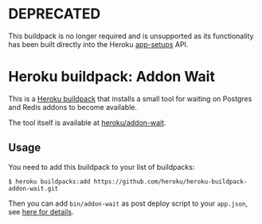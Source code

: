 # DEPRECATED
This buildpack is no longer required and is unsupported as its functionality has been built directly into the Heroku [app-setups](https://devcenter.heroku.com/articles/platform-api-reference#app-setup) API.

# Heroku buildpack: Addon Wait

This is a [Heroku buildpack](http://devcenter.heroku.com/articles/buildpacks) that installs a small tool for waiting on Postgres and Redis addons to become available.

The tool itself is available at [heroku/addon-wait](https://github.com/heroku/addon-wait).

## Usage

You need to add this buildpack to your list of buildpacks:

```console
$ heroku buildpacks:add https://github.com/heroku/heroku-buildpack-addon-wait.git
```

Then you can add `bin/addon-wait` as post deploy script to your `app.json`, see [here for details](https://devcenter.heroku.com/articles/setting-up-apps-using-the-heroku-platform-api#post-deployment-scripts).
